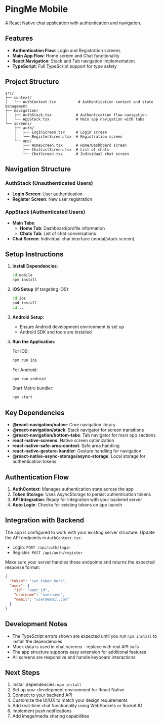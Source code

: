 # PingMe Mobile

A React Native chat application with authentication and navigation.

## Features

- **Authentication Flow**: Login and Registration screens
- **Main App Flow**: Home screen and Chat functionality
- **React Navigation**: Stack and Tab navigation implementation
- **TypeScript**: Full TypeScript support for type safety

## Project Structure

```
src/
├── context/
│   └── AuthContext.tsx          # Authentication context and state management
├── navigation/
│   ├── AuthStack.tsx           # Authentication flow navigation
│   └── AppStack.tsx            # Main app navigation with tabs
└── screens/
    ├── auth/
    │   ├── LoginScreen.tsx     # Login screen
    │   └── RegisterScreen.tsx  # Registration screen
    └── app/
        ├── HomeScreen.tsx      # Home/Dashboard screen
        ├── ChatListScreen.tsx  # List of chats
        └── ChatScreen.tsx      # Individual chat screen
```

## Navigation Structure

### AuthStack (Unauthenticated Users)
- **Login Screen**: User authentication
- **Register Screen**: New user registration

### AppStack (Authenticated Users)
- **Main Tabs**:
  - **Home Tab**: Dashboard/profile information
  - **Chats Tab**: List of chat conversations
- **Chat Screen**: Individual chat interface (modal/stack screen)

## Setup Instructions

1. **Install Dependencies**:
   ```bash
   cd mobile
   npm install
   ```

2. **iOS Setup** (if targeting iOS):
   ```bash
   cd ios
   pod install
   cd ..
   ```

3. **Android Setup**:
   - Ensure Android development environment is set up
   - Android SDK and tools are installed

4. **Run the Application**:
   
   For iOS:
   ```bash
   npm run ios
   ```
   
   For Android:
   ```bash
   npm run android
   ```

   Start Metro bundler:
   ```bash
   npm start
   ```

## Key Dependencies

- **@react-navigation/native**: Core navigation library
- **@react-navigation/stack**: Stack navigator for screen transitions
- **@react-navigation/bottom-tabs**: Tab navigator for main app sections
- **react-native-screens**: Native screen optimization
- **react-native-safe-area-context**: Safe area handling
- **react-native-gesture-handler**: Gesture handling for navigation
- **@react-native-async-storage/async-storage**: Local storage for authentication tokens

## Authentication Flow

1. **AuthContext**: Manages authentication state across the app
2. **Token Storage**: Uses AsyncStorage to persist authentication tokens
3. **API Integration**: Ready for integration with your backend server
4. **Auto Login**: Checks for existing tokens on app launch

## Integration with Backend

The app is configured to work with your existing server structure. Update the API endpoints in `AuthContext.tsx`:

- Login: `POST /api/auth/login`
- Register: `POST /api/auth/register`

Make sure your server handles these endpoints and returns the expected response format:

```json
{
  "token": "jwt_token_here",
  "user": {
    "id": "user_id",
    "username": "username",
    "email": "user@email.com"
  }
}
```

## Development Notes

- The TypeScript errors shown are expected until you run `npm install` to install the dependencies
- Mock data is used in chat screens - replace with real API calls
- The app structure supports easy extension for additional features
- All screens are responsive and handle keyboard interactions

## Next Steps

1. Install dependencies: `npm install`
2. Set up your development environment for React Native
3. Connect to your backend API
4. Customize the UI/UX to match your design requirements
5. Add real-time chat functionality using WebSockets or Socket.IO
6. Implement push notifications
7. Add image/media sharing capabilities
